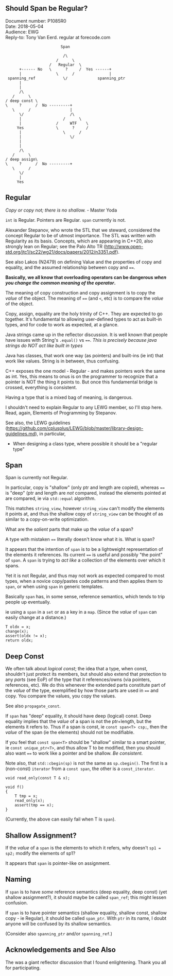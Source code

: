 Should Span be Regular?
-----------------------

Document number: P1085R0  
Date: 2018-05-04  
Audience: EWG  
Reply-to: Tony Van Eerd. regular at forecode.com




```
                        Span

                         /\
                      /      \
                   /   Regular  \
      +------ No   \      ?     /  Yes ------+
      |               \      /               |
 spanning_ref            \/             spanning_ptr
      |
      |
      /\
   /      \
/ deep const \ 
\     ?      /  No ---------+
   \      /                 |
      \/                    /\
      |                  /      \
      |               /     WTF    \
     Yes              \      ?     /
      |                  \      /
      |                     \/
      |
      |
      /\
   /      \
/ deep assign\ 
\     ?      /  No ---------+
   \      /      
      \/         
      |
     Yes
```


Regular
-----

_Copy or copy not; there is no shallow._  - Master Yoda


`int` is Regular. Pointers are Regular.  `span` currently is not.

Alexander Stepanov, who wrote the STL that we steward, considered the concept Regular to be of utmost importance.  The STL was written with Regularity as its basis.
Concepts, which are appearing in C++20, also strongly lean on Regular; see the Palo Alto TR (http://www.open-std.org/jtc1/sc22/wg21/docs/papers/2012/n3351.pdf).

See also Lakos (N2479) on defining Value and the properties of copy and equality, and the assumed relationship between copy and `==`.

**Basically, we all know that overloading operators can be dangerous _when you change the common meaning of the operator_.**

The meaning of copy construction and copy assignment is to copy the _value_ of the object.
The meaning of `==` (and `<`, etc) is to compare the _value_ of the object.

Copy, assign, equality are the holy trinity of C++.  They are expected to go together.  It's fundamental to allowing user-defined types to act as built-in types, and for code to work as expected, at a glance.

Java strings came up in the reflector discussion.  It is well known that people have issues with String's `.equal()` vs `==`.
_This is precisely because java strings do NOT act like built in types_

Java has classes, that work one way (as pointers) and built-ins (ie int) that work like values.  String is in between, thus confusing.

C++ exposes the one model - Regular - and makes pointers work the same as int.  Yes, this means to onus is on the programmer to recognize that a pointer is NOT the thing it points to.  But once this fundamental bridge is crossed, everything is consistent.

Having a type that is a mixed bag of meaning, is dangerous.

I shouldn't need to explain Regular to any LEWG member, so I'll stop here.  Read, again, Elements of Programming by Stepanov.

See also, the LEWG guidelines (https://github.com/cplusplus/LEWG/blob/master/library-design-guidelines.md), in particular,

- When designing a class type, where possible it should be a "regular type"

Span
----

Span is currently not Regular.

In particular, copy is "shallow" (only ptr and length are copied), whereas `==` is "deep" (ptr and length are _not_ compared, instead the elements pointed at are compared, ie via `std::equal` algorithm.

This matches `string_view`, however `string_view` can't modify the elements it points at, and thus the shallow copy of `string_view` can be thought of as similar to a copy-on-write optimization.

What are the _salient_ parts that make up the _value_ of a span?

A type with mistaken `==` literally doesn't know what it is.  What is span?

It appears that the intention of `span` is to be a lightweight representation of the elements it references.  Its current `==` is useful and possibly "the point" of `span`.  A `span` is trying to _act like_ a collection of the elements over which it spans.

Yet it is not Regular, and thus may not work as expected compared to most types, when a novice copy/pastes code patterns and then applies them to `span`, or when using `span` in generic templates.

Basically `span` has, in some sense, reference semantics, which tends to trip people up eventually.

ie using a `span` in a `set` or as a key in a `map`.  (Since the _value_ of `span` can easily change at a distance.)

```
T oldx = x;
change(x);
assert(oldx != x);
return oldx;
```


Deep Const
----------

We often talk about _logical const_; the idea that a type, when const, shouldn't just protect its members, but should also extend that protection to any _parts_  (see EoP) of the type that it references/owns (via pointers, references, etc).  We do this whenever the extended parts constitute part of the _value_ of the type, exemplified by how those parts are used in `==` and copy.  You compare the values, you copy the values.

See also `propagate_const`.

If `span` has "deep" equality, it should have deep (logical) const.
Deep equality implies that the _value_ of a span is not the ptr+length, but the elements it refers to.
Thus if a span is const, ie `const span<T> csp;`, then the _value_ of the span (ie the elements) should not be modifiable.

If you feel that `const span<T>` should be "shallow" similar to a smart pointer, ie `const unique_ptr<T>`, and thus allow T to be modified,
then you should also want `==` to work like a pointer and be shallow.  _Be consistent._

Note also, that `std::cbegin(sp)` is not the same as `sp.cbegin()`.  The first is a (non-const) `iterator` from a `const span`, the other is a `const_iterator`.


```
void read_only(const T & x);

void f()
{
	T tmp = x;
	read_only(x);
	assert(tmp == x);
}
```

(Currently, the above can easily fail when T is `span`).

Shallow Assignment?
-------------------

If the _value_ of a `span` is the elements to which it refers, why doesn't `sp1 = sp2;` modify the elements of sp1?

It appears that `span` is pointer-like on assignment.

Naming
------

If `span` is to have _some_ reference semantics (deep equality, deep const) (yet shallow assignment?), it should maybe be called `span_ref`; this might lessen confusion.

If `span` is to have pointer semantics (shallow equality, shallow const, shallow copy - ie Regular), it should be called `span_ptr`.  With `ptr` in its name, I doubt anyone will be confused by its shallow semantics.

(Consider also `spanning_ptr` and/or `spanning_ref`.)


Acknowledgements and See Also
-----------------------------

The was a giant reflector discussion that I found enlightening. Thank you all for participating.
